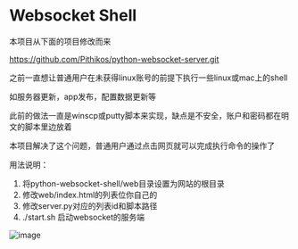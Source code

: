 Websocket Shell
=======================


本项目从下面的项目修改而来


https://github.com/Pithikos/python-websocket-server.git


之前一直想让普通用户在未获得linux账号的前提下执行一些linux或mac上的shell


如服务器更新，app发布，配置数据更新等


此前的做法一直是winscp或putty脚本来实现，缺点是不安全，账户和密码都在明文的脚本里边放着

本项目解决了这个问题，普通用户通过点击网页就可以完成执行命令的操作了


用法说明：

1. 	将python-websocket-shell/web目录设置为网站的根目录
2. 	修改web/index.html的列表位你自己的
3. 	修改server.py对应的列表id和脚本路径
4. 	./start.sh 启动websocket的服务端


![image](https://github.com/zhulangen/python-websocket-shell/blob/master/shell.jpg)
